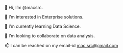 👋 Hi, I’m @macsrc.

👀 I’m interested in Enterprise solutions.

🌱 I’m currently learning Data Science.

💞️ I’m looking to collaborate on data analysis.

📫 I can be reached on my email-id mac.src@gmail.com

<!---
macsrc/macsrc is a ✨ special ✨ repository because its `README.md` (this file) appears on your GitHub profile.
You can click the Preview link to take a look at your changes.
--->
